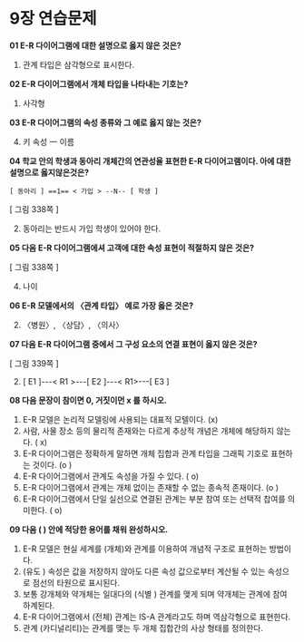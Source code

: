 # 9장 연습문제

**01 E-R 다이어그램에 대한 설명으로 옳지 않은 것은?**

1. 관계 타입은 삼각형으로 표시한다.

**02 E-R 다이어그램에서 개체 타입을 나타내는 기호는?**

1. 사각형
   
**03 E-R 다이어그램의 속성 종류와 그 예로 옳지 않는 것은?**

4. 키 속성 一 이름

**04 학교 안의 학생과 동아리 개체간의 연관성율 표현한 E-R 다이어고램이다. 아에 대한 설명으로 옳지않은것은?**

`[ 동아리 ] ==1== < 가입 > --N-- [ 학생 ]`

[ 그림 338쪽 ]


2. 동아리는 반드시 가입 학생이 있어야 한다.


**05 다음 E-R 다이어그램에셔 고객에 대한 속성 표현이 적절하지 않은 것은?**

[ 그림 338쪽 ]


4. 나이

**06 E-R 모델에서의 〈관계 타입〉 예로 가장 옳은 것은?**


2. 〈병원〉, 〈상담〉, 〈의사〉


**07 다음 E-R 다이어그램 중에서 그 구성 요소의 연결 표현이 옳지 않은 것은?**

[ 그림 339쪽 ]

2. [ E1 ]---< R1 >---[ E2 ]---< R1>---[ E3 ]


**08 다음 문장이 참이면 0, 거짓이먼 x 를 하시오.**

1. E-R 모델은 논리적 모델링에 사용되는 대표적 모텔이다. (x)
2. 사람, 사물 장소 등의 물리적 존재와는 다르게 추상적 개념은 개체에 해당하지 않는다. ( x)
3. E-R 다이어그램은 정확하게 말하면 개체 집합과 관계 타입을 그래픽 기호로 표현하는 것이다. (o )
4. E-R 다이어그램에서 관계도 속성을 가질 수 있다. ( o)
5. E-R 다이어그램에서 관계는 개체 없이는 존재할 수 없는 종속적 존재이다. (o )
6. E-R 다이어그램에서 단일 실선으로 연결된 관계는 부분 참여 또는 선택적 찹여를 의미한다. ( o)

**09 다음 ( ) 안에 적당한 용어를 채워 완성하시오.**

1. E-R 모델은 현실 세계를 (개체)와 관계를 이용하여 개념적 구조로 표현하는 방법이다.
2. (유도 ) 속성은 값을 저장하지 않아도 다른 속성 값으로부터 계산될 수 있는 속성으로 점선의 타원으로 표시된다.
3. 보통 강개체와 약개체는 일대다의 (식별 ) 관계를 맺게 되며 약개체는 관계에 참여 하계된다.
4. E-R 다이어그램에서 (전체) 관계는 IS-A 관계라고도 하며 역삼각형으로 표현한다.
5. 관계 (카디널리티)는 관계를 맺는 두 개체 집합간의 사상 형태를 정의한다.
